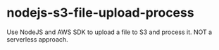 # nodejs-s3-file-upload-process
 Use NodeJS and AWS SDK to upload a file to S3 and process it. NOT a serverless approach.
